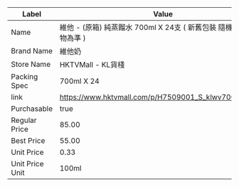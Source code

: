 | Label           | Value                                                |
| --------------- | ---------------------------------------------------- |
| Name            | 維他 - (原箱) 純蒸餾水 700ml X 24支 ( 新舊包裝 隨機發貨 以實物為準 )       |
| Brand Name      | 維他奶                                                  |
| Store Name      | HKTVMall - KL貨棧                                      |
| Packing Spec    | 700ml X 24                                           |
| link            | https://www.hktvmall.com/p/H7509001_S_klwv7000101box |
| Purchasable     | true                                                 |
| Regular Price   | 85.00                                                |
| Best Price      | 55.00                                                |
| Unit Price      | 0.33                                                 |
| Unit Price Unit | 100ml                                                |
